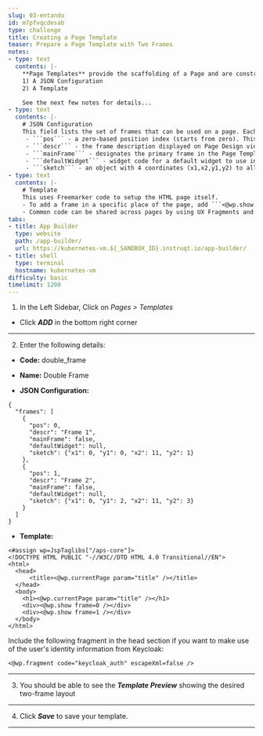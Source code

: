 ```yaml
---
slug: 03-entando
id: m7pfvqcdesab
type: challenge
title: Creating a Page Template
teaser: Prepare a Page Template with Two Frames
notes:
- type: text
  contents: |-
    **Page Templates** provide the scaffolding of a Page and are constructed using two main elements:
    1) A JSON Configuration
    2) A Template

    See the next few notes for details...
- type: text
  contents: |-
    # JSON Configuration
    This field lists the set of frames that can be used on a page. Each item in the frames array represents a frame or slot in the page, characterized by the following values:
     - ```pos``` - a zero-based position index (starts from zero). This value is used in APIs to address a specific widget on the page.
     - ```descr``` - the frame description displayed on Page Design view
     - ```mainFrame``` - designates the primary frame in the Page Template
     - ```defaultWidget``` - widget code for a default widget to use in this frame. Page Template developers can use this field to provide suggestions on common widgets, e.g. header and footer widgets.
     - ```sketch``` - an object with 4 coordinates (x1,x2,y1,y2) to allow the developer to place the widgets in the Page preview. Sketch’s x and y values go from 0 to 11 (similar to columns in Bootstrap), so if you want to place a 2x2 frame at the top left corner of the page, the values would be ```x1: 0, x2: 1 y1: 0 y2: 1```.
- type: text
  contents: |-
    # Template
    This uses Freemarker code to setup the HTML page itself.
    - To add a frame in a specific place of the page, add ```<@wp.show frame=0 />```, where frame is the pos variable from the ***JSON configuration***. ```<#assign wp=JspTaglibs["/aps-core"]>``` is required at the top of the template to setup the wp variable.
    - Common code can be shared across pages by using UX Fragments and ```<@wp.fragment code="\<FRAGMENT\_CODE\>" escapeXml=false /\>```.
tabs:
- title: App Builder
  type: website
  path: /app-builder/
  url: https://kubernetes-vm.${_SANDBOX_ID}.instruqt.io/app-builder/
- title: shell
  type: terminal
  hostname: kubernetes-vm
difficulty: basic
timelimit: 1200
---
```

1. In the Left Sidebar, Click on *Pages > Templates*
- Click ***ADD*** in the bottom right corner
---
2. Enter the following details:

- **Code:** double_frame

- **Name:** Double Frame

- **JSON Configuration:**

```
{
  "frames": [
    {
      "pos": 0,
      "descr": "Frame 1",
      "mainFrame": false,
      "defaultWidget": null,
      "sketch": {"x1": 0, "y1": 0, "x2": 11, "y2": 1}
    },
    {
      "pos": 1,
      "descr": "Frame 2",
      "mainFrame": false,
      "defaultWidget": null,
      "sketch": {"x1": 0, "y1": 2, "x2": 11, "y2": 3}
    }
  ]
}
```
- **Template:**
```
<#assign wp=JspTaglibs["/aps-core"]>
<!DOCTYPE HTML PUBLIC "-//W3C//DTD HTML 4.0 Transitional//EN">
<html>
  <head>
      <title><@wp.currentPage param="title" /></title>
  </head>
  <body>
    <h1><@wp.currentPage param="title" /></h1>
    <div><@wp.show frame=0 /></div>
    <div><@wp.show frame=1 /></div>
  </body>
</html>
```

Include the following fragment in the head section if you want to make use of the user's identity information from Keycloak:
```
<@wp.fragment code="keycloak_auth" escapeXml=false />
```
---
3. You should be able to see the ***Template Preview*** showing the desired two-frame layout
---
4. Click ***Save*** to save your template.
---